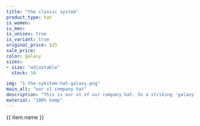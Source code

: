 ```yaml
---
title: "the classic system"
product_type: hat
is_women: 
is_men: 
is_unisex: true
is_variant: true
original_price: $15
sale_price:
color: galaxy
sizes:
- size: "adjustable"
  stock: 10

img: "1-the-sykstem-hat-galaxy.png"
main_alt: "our v1 company hat"
description: "This is our v1 of our company hat. In a striking 'galaxy' colorway."
material: "100% hemp"
---
```


{{ item.name }}